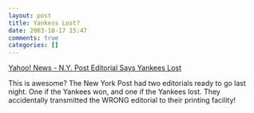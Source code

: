 ```yaml
---
layout: post
title: Yankess Lost?
date: 2003-10-17 15:47
comments: true
categories: []
---
```

<a title="Yahoo! News - N.Y. Post Editorial Says Yankees Lost" href="http://story.news.yahoo.com/news?tmpl=story&cid=531&e=3&u=/ap/20031017/ap_on_sp_ba_ne/bbo_ws_eager_editorial">Yahoo! News - N.Y. Post Editorial Says Yankees Lost</a>

This is awesome? The New York Post had two editorials ready to go last night. One if the Yankees won, and one if the Yankees lost. They accidentally transmitted the WRONG editorial to their printing facility!
